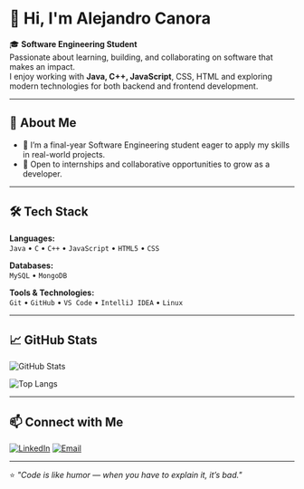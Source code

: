 # 👋 Hi, I'm Alejandro Canora

🎓 **Software Engineering Student**  
Passionate about learning, building, and collaborating on software that makes an impact.  
I enjoy working with **Java, C++, JavaScript**, CSS, HTML and exploring modern technologies for both backend and frontend development.

---

## 🧠 About Me

- 🚀 I’m a final-year Software Engineering student eager to apply my skills in real-world projects.
- 🌱 Open to internships and collaborative opportunities to grow as a developer.

---

## 🛠️ Tech Stack

**Languages:**  
`Java` • `C` • `C++` • `JavaScript` • `HTML5` • `CSS`  

**Databases:**  
`MySQL` • `MongoDB`  

**Tools & Technologies:**  
`Git` • `GitHub` • `VS Code` • `IntelliJ IDEA` • `Linux`

---

## 📈 GitHub Stats

![GitHub Stats](https://github-readme-stats.vercel.app/api?username=acanora02&show_icons=true&theme=tokyonight)

![Top Langs](https://github-readme-stats.vercel.app/api/top-langs/?username=acanora02&layout=compact&theme=tokyonight)


---

## 📫 Connect with Me

[![LinkedIn](https://img.shields.io/badge/LinkedIn-0A66C2?style=for-the-badge&logo=linkedin&logoColor=white)](www.linkedin.com/in/alejandro-canora-fernández-599042259)
[![Email](https://img.shields.io/badge/Email-DB4437?style=for-the-badge&logo=gmail&logoColor=white)](acanora02@gmail.com)

---

⭐️ *"Code is like humor — when you have to explain it, it’s bad."*  
